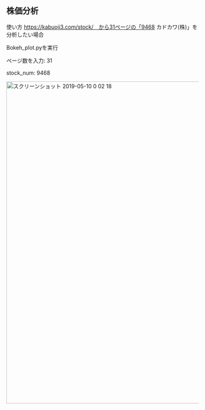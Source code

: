 ## 株価分析

使い方
https://kabuoji3.com/stock/　から31ページの「9468 カドカワ(株)」を分析したい場合

Bokeh_plot.pyを実行

ページ数を入力: 31

stock_num: 9468

<img width="842" alt="スクリーンショット 2019-05-10 0 02 18" src="https://user-images.githubusercontent.com/46915125/57464414-a5ef0f00-72b7-11e9-8238-f47569b7a915.png">
